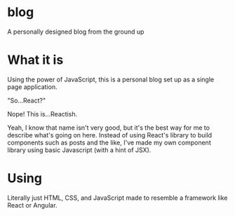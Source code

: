 # blog
A personally designed blog from the ground up

# What it is
Using the power of JavaScript, this is a personal blog set up as a single page application.

"So...React?"

Nope! This is...Reactish.

Yeah, I know that name isn't very good, but it's the best way for me to describe what's going on here. Instead of using React's library to build components such as posts and the like, I've made my own component library using basic Javascript (with a hint of JSX).

# Using
Literally just HTML, CSS, and JavaScript made to resemble a framework like React or Angular.
